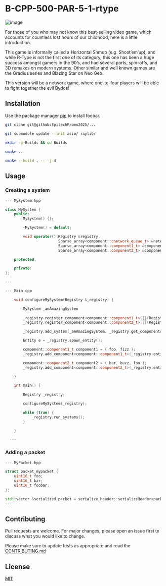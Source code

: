 # B-CPP-500-PAR-5-1-rtype

![image](https://github.com/EpitechPromo2025/B-CPP-500-PAR-5-1-rtype-martin.vanaud/.github/files/rtype.jpg)

For those of you who may not know this best-selling video game, which accounts for countless lost hours
of our childhood, here is a little introduction.

This game is informally called a Horizontal Shmup (e.g. Shoot’em’up), and while R-Type is not the first one of
its category, this one has been a huge success amongst gamers in the 90’s, and had several ports, spin-offs,
and 3D remakes on modern systems.
Other similar and well known games are the Gradius series and Blazing Star on Neo Geo.

This version will be a network game, where one-to-four
players will be able to fight together the evil Bydos!

## Installation

Use the package manager [pip](https://pip.pypa.io/en/stable/) to install foobar.

```bash
git clone git@github:EpitechPromo2025/...

git submodule update --init asio/ raylib/ 

mkdir -p Builds && cd Builds
 
cmake ..

cmake --build . -- -j 4
```

## Usage

### Creating a system
```c++
--- MySystem.hpp

class MySystem {
    public:
        MySystem() {};

        ~MySystem() = default;

        void operator()(Registry &registry,
                        Sparse_array<component::cnetwork_queue_t> &netqueue,
                        Sparse_array<component::component1_t> &component1,
                        Sparse_array<component::component2_t> &component2) {};

    protected:

    private:
};

---

--- Main.cpp

    void configureMySystem(Registry &_registry) {

        MySystem _anAmazingSystem
        
        _registry.register_component<component::component1_t>([](Registry &registry, Entity const &entity) -> void {}, [](Registry &registry, Entity const &entity) -> void {});
        _registry.register_component<component::component2_t>([](Registry &registry, Entity const &entity) -> void {}, [](Registry &registry, Entity const &entity) -> void {});

        _registry.add_system(_anAmazingSystem, _registry.get_components<component::component1_t>(), _registry.get_components<component::component2_t>());

        Entity e = _registry.spawn_entity();

        component::component1_t component1 = { foo, fizz };
        _registry.add_component<component::component1_t>(_registry.entity_from_index(e), std::move(component1));

        component::component2_t component2 = { bar, buzz, foo };
        _registry.add_component<component::component2_t>(_registry.entity_from_index(e), std::move(component2));

    }

    int main() {
        
        Registry _registry;

        configureMySystem(_registry);

        while (true) {
            _registry.run_systems();
        }

    }

  ---
```

### Adding a packet
```c++
--- MyPacket.hpp

struct packet_mypacket {
    uint16_t foo;
    uint16_t bar;
    uint16_t foobar;
};

std::vector &serialized_packet = serialize_header::serializeHeader<packet_position>(NETWORK_SERVER_TO_CLIENT::PACKET_TYPE::MYPACKET, packet_mypacket)
---
```

## Contributing
Pull requests are welcome. For major changes, please open an issue first to discuss what you would like to change.

Please make sure to update tests as appropriate and read the [CONTRIBUTING.md](https://github.com/EpitechPromo2025/B-CPP-500-PAR-5-1-rtype-martin.vanaud/CONTRIBUTING.md)

## License
[MIT](https://choosealicense.com/licenses/mit/)